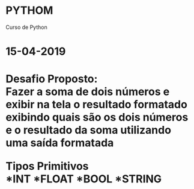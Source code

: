 # PYTHOM
Curso de Python

<h1>15-04-2019<h1>
<p>Desafio Proposto:<br>Fazer a soma de dois números e exibir na tela o resultado formatado exibindo quais são os dois números e o resultado da soma utilizando uma saída formatada<br></p>
<p>Tipos Primitivos<br>
*INT
*FLOAT
*BOOL
*STRING</p>
